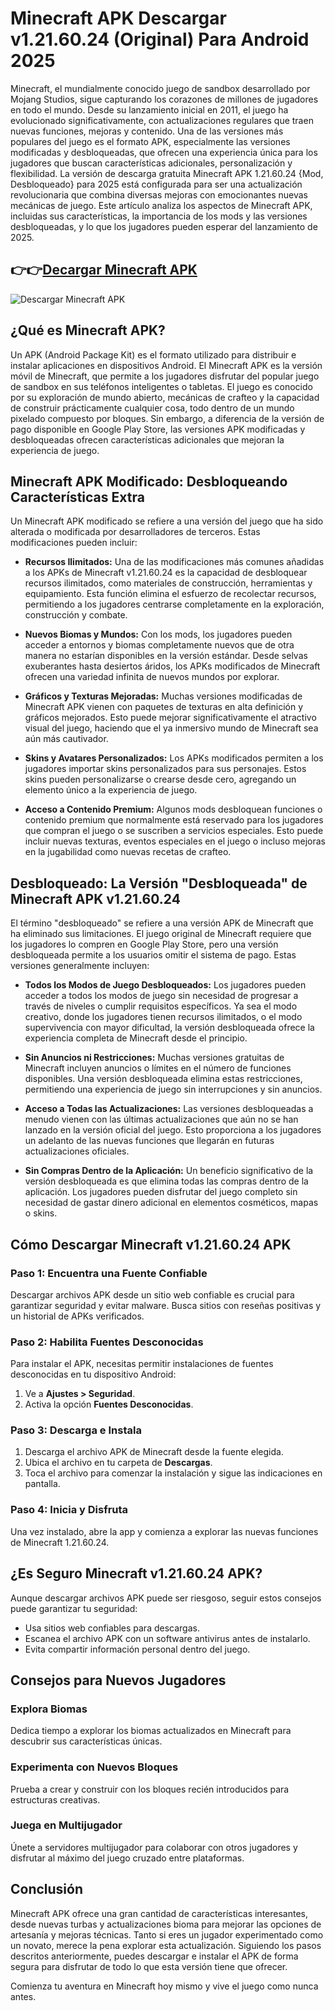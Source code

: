 # Minecraft APK Descargar v1.21.60.24 (Original) Para Android 2025

Minecraft, el mundialmente conocido juego de sandbox desarrollado por Mojang Studios, sigue capturando los corazones de millones de jugadores en todo el mundo. Desde su lanzamiento inicial en 2011, el juego ha evolucionado significativamente, con actualizaciones regulares que traen nuevas funciones, mejoras y contenido. Una de las versiones más populares del juego es el formato APK, especialmente las versiones modificadas y desbloqueadas, que ofrecen una experiencia única para los jugadores que buscan características adicionales, personalización y flexibilidad. La versión de descarga gratuita Minecraft APK 1.21.60.24 {Mod, Desbloqueado} para 2025 está configurada para ser una actualización revolucionaria que combina diversas mejoras con emocionantes nuevas mecánicas de juego. Este artículo analiza los aspectos de Minecraft APK, incluidas sus características, la importancia de los mods y las versiones desbloqueadas, y lo que los jugadores pueden esperar del lanzamiento de 2025.
## 👉👉[Decargar Minecraft APK](https://theminecraftapks.net/)
![Descargar Minecraft APK](https://github.com/user-attachments/assets/2d8c74c7-ff79-4395-9143-f531877c8115)

## ¿Qué es Minecraft APK?

Un APK (Android Package Kit) es el formato utilizado para distribuir e instalar aplicaciones en dispositivos Android. El Minecraft APK es la versión móvil de Minecraft, que permite a los jugadores disfrutar del popular juego de sandbox en sus teléfonos inteligentes o tabletas. El juego es conocido por su exploración de mundo abierto, mecánicas de crafteo y la capacidad de construir prácticamente cualquier cosa, todo dentro de un mundo pixelado compuesto por bloques. Sin embargo, a diferencia de la versión de pago disponible en Google Play Store, las versiones APK modificadas y desbloqueadas ofrecen características adicionales que mejoran la experiencia de juego.

## Minecraft APK Modificado: Desbloqueando Características Extra

Un Minecraft APK modificado se refiere a una versión del juego que ha sido alterada o modificada por desarrolladores de terceros. Estas modificaciones pueden incluir:

- **Recursos Ilimitados:** Una de las modificaciones más comunes añadidas a los APKs de Minecraft v1.21.60.24 es la capacidad de desbloquear recursos ilimitados, como materiales de construcción, herramientas y equipamiento. Esta función elimina el esfuerzo de recolectar recursos, permitiendo a los jugadores centrarse completamente en la exploración, construcción y combate.

- **Nuevos Biomas y Mundos:** Con los mods, los jugadores pueden acceder a entornos y biomas completamente nuevos que de otra manera no estarían disponibles en la versión estándar. Desde selvas exuberantes hasta desiertos áridos, los APKs modificados de Minecraft ofrecen una variedad infinita de nuevos mundos por explorar.

- **Gráficos y Texturas Mejoradas:** Muchas versiones modificadas de Minecraft APK vienen con paquetes de texturas en alta definición y gráficos mejorados. Esto puede mejorar significativamente el atractivo visual del juego, haciendo que el ya inmersivo mundo de Minecraft sea aún más cautivador.

- **Skins y Avatares Personalizados:** Los APKs modificados permiten a los jugadores importar skins personalizados para sus personajes. Estos skins pueden personalizarse o crearse desde cero, agregando un elemento único a la experiencia de juego.

- **Acceso a Contenido Premium:** Algunos mods desbloquean funciones o contenido premium que normalmente está reservado para los jugadores que compran el juego o se suscriben a servicios especiales. Esto puede incluir nuevas texturas, eventos especiales en el juego o incluso mejoras en la jugabilidad como nuevas recetas de crafteo.

## Desbloqueado: La Versión "Desbloqueada" de Minecraft APK v1.21.60.24

El término "desbloqueado" se refiere a una versión APK de Minecraft que ha eliminado sus limitaciones. El juego original de Minecraft requiere que los jugadores lo compren en Google Play Store, pero una versión desbloqueada permite a los usuarios omitir el sistema de pago. Estas versiones generalmente incluyen:

- **Todos los Modos de Juego Desbloqueados:** Los jugadores pueden acceder a todos los modos de juego sin necesidad de progresar a través de niveles o cumplir requisitos específicos. Ya sea el modo creativo, donde los jugadores tienen recursos ilimitados, o el modo supervivencia con mayor dificultad, la versión desbloqueada ofrece la experiencia completa de Minecraft desde el principio.

- **Sin Anuncios ni Restricciones:** Muchas versiones gratuitas de Minecraft incluyen anuncios o límites en el número de funciones disponibles. Una versión desbloqueada elimina estas restricciones, permitiendo una experiencia de juego sin interrupciones y sin anuncios.

- **Acceso a Todas las Actualizaciones:** Las versiones desbloqueadas a menudo vienen con las últimas actualizaciones que aún no se han lanzado en la versión oficial del juego. Esto proporciona a los jugadores un adelanto de las nuevas funciones que llegarán en futuras actualizaciones oficiales.

- **Sin Compras Dentro de la Aplicación:** Un beneficio significativo de la versión desbloqueada es que elimina todas las compras dentro de la aplicación. Los jugadores pueden disfrutar del juego completo sin necesidad de gastar dinero adicional en elementos cosméticos, mapas o skins.

## Cómo Descargar Minecraft v1.21.60.24 APK

### Paso 1: Encuentra una Fuente Confiable  
Descargar archivos APK desde un sitio web confiable es crucial para garantizar seguridad y evitar malware. Busca sitios con reseñas positivas y un historial de APKs verificados.

### Paso 2: Habilita Fuentes Desconocidas  
Para instalar el APK, necesitas permitir instalaciones de fuentes desconocidas en tu dispositivo Android:  

1. Ve a **Ajustes > Seguridad**.  
2. Activa la opción **Fuentes Desconocidas**.  

### Paso 3: Descarga e Instala  
1. Descarga el archivo APK de Minecraft desde la fuente elegida.  
2. Ubica el archivo en tu carpeta de **Descargas**.  
3. Toca el archivo para comenzar la instalación y sigue las indicaciones en pantalla.  

### Paso 4: Inicia y Disfruta  
Una vez instalado, abre la app y comienza a explorar las nuevas funciones de Minecraft 1.21.60.24.  

## ¿Es Seguro Minecraft v1.21.60.24 APK?  
Aunque descargar archivos APK puede ser riesgoso, seguir estos consejos puede garantizar tu seguridad:  

- Usa sitios web confiables para descargas.  
- Escanea el archivo APK con un software antivirus antes de instalarlo.  
- Evita compartir información personal dentro del juego.  

## Consejos para Nuevos Jugadores  

### Explora Biomas  
Dedica tiempo a explorar los biomas actualizados en Minecraft para descubrir sus características únicas.  

### Experimenta con Nuevos Bloques  
Prueba a crear y construir con los bloques recién introducidos para estructuras creativas.  

### Juega en Multijugador  
Únete a servidores multijugador para colaborar con otros jugadores y disfrutar al máximo del juego cruzado entre plataformas.  

## Conclusión
Minecraft APK ofrece una gran cantidad de características interesantes, desde nuevas turbas y actualizaciones bioma para mejorar las opciones de artesanía y mejoras técnicas. Tanto si eres un jugador experimentado como un novato, merece la pena explorar esta actualización. Siguiendo los pasos descritos anteriormente, puedes descargar e instalar el APK de forma segura para disfrutar de todo lo que esta versión tiene que ofrecer.

Comienza tu aventura en Minecraft hoy mismo y vive el juego como nunca antes.

